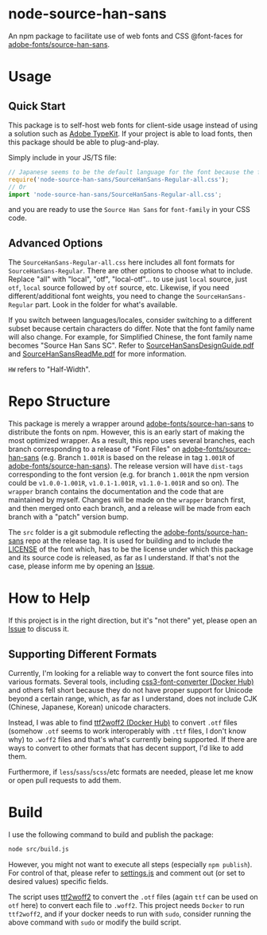 # node-source-han-sans
An npm package to facilitate use of web fonts and CSS @font-faces for [adobe-fonts/source-han-sans](https://github.com/adobe-fonts/source-han-sans).

# Usage
## Quick Start
This package is to self-host web fonts for client-side usage instead of using a solution such as [Adobe TypeKit](https://fonts.adobe.com/).
If your project is able to load fonts, then this package should be able to plug-and-play.

Simply include in your JS/TS file:
```javascript
// Japanese seems to be the default language for the font because the font family name for "Regular" does not have language identifier in it.
require('node-source-han-sans/SourceHanSans-Regular-all.css');
// Or
import 'node-source-han-sans/SourceHanSans-Regular-all.css';
```
and you are ready to use the `Source Han Sans` for `font-family` in your CSS code.

## Advanced Options
The `SourceHanSans-Regular-all.css` here includes all font formats for `SourceHanSans-Regular`. There are other options to choose what to include.
Replace "all" with "local", "otf", "local-otf"... to use just `local` source, just `otf`, `local` source followed by `otf` source, etc.
Likewise, if you need different/additional font weights, you need to change the `SourceHanSans-Regular` part.
Look in the folder for what's available.

If you switch between languages/locales, consider switching to a different subset because certain characters do differ. Note that the font family name will also change.
For example, for Simplified Chinese, the font family name becomes "Source Han Sans SC". Refer to [SourceHanSansDesignGuide.pdf](https://github.com/adobe-fonts/source-han-sans/blob/2.001R/SourceHanSansDesignGuide.pdf)
and [SourceHanSansReadMe.pdf](https://github.com/adobe-fonts/source-han-sans/blob/2.001R/SourceHanSansReadMe.pdf) for more information.

`HW` refers to "Half-Width".

# Repo Structure
This package is merely a wrapper around [adobe-fonts/source-han-sans](https://github.com/adobe-fonts/source-han-sans/)
to distribute the fonts on npm. However, this is an early start of making the most optimized wrapper. As a result,
this repo uses several branches, each branch corresponding to a release of "Font Files" on [adobe-fonts/source-han-sans](https://github.com/adobe-fonts/source-han-sans/)
(e.g. Branch `1.001R` is based on the release in tag `1.001R` of [adobe-fonts/source-han-sans](https://github.com/adobe-fonts/source-han-sans/)).
The release version will have `dist-tags` corresponding to the font version (e.g. for branch `1.001R` the npm version
could be `v1.0.0-1.001R`, `v1.0.1-1.001R`, `v1.1.0-1.001R` and so on). The `wrapper` branch contains the documentation
and the code that are maintained by myself. Changes will be made on the `wrapper` branch first,
and then merged onto each branch, and a release will be made from each branch with a "patch" version bump.

The `src` folder is a git submodule reflecting the [adobe-fonts/source-han-sans](https://github.com/adobe-fonts/source-han-sans)
repo at the release tag. It is used for building and to include the [LICENSE](/LICENSE) of the font which, has to be the license under which this package and its source
code is released, as far as I understand. If that's not the case, please inform me by opening an [Issue](https://github.com/zhoutwo/node-source-han-sans/issues).

# How to Help
If this project is in the right direction, but it's "not there" yet, please open an [Issue](https://github.com/zhoutwo/node-source-han-sans/issues) to discuss it.

## Supporting Different Formats
Currently, I'm looking for a reliable way to convert the font source files into various formats.
Several tools, including [css3-font-converter (Docker Hub)](https://hub.docker.com/r/omarev/css3-font-converter/) and others fell short
because they do not have proper support for Unicode beyond a certain range, which, as far as I understand, does not include
CJK (Chinese, Japanese, Korean) unicode characters.

Instead, I was able to find [ttf2woff2 (Docker Hub)](https://hub.docker.com/r/vanekt/ttf2woff2) to convert `.otf` files
(somehow `.otf` seems to work interoperably with `.ttf` files, I don't know why) to `.woff2` files and that's
what's currently being supported. If there are ways to convert to other formats that has decent support, I'd like to add them.

Furthermore, if `less`/`sass`/`scss`/etc formats are needed, please let me know or open pull requests to add them.

# Build
I use the following command to build and publish the package:
```sh
node src/build.js
```

However, you might not want to execute all steps (especially `npm publish`). For control of that, please refer to [settings.js](src/settings.js)
and comment out (or set to desired values) specific fields.

The script uses [ttf2woff2](https://hub.docker.com/r/vanekt/ttf2woff2) to convert the `.otf` files (again `ttf` can
be used on `otf` here) to convert each file to `.woff2`. This project needs `Docker` to run `ttf2woff2`, and if your docker
needs to run with `sudo`, consider running the above command with `sudo` or modify the build script.
